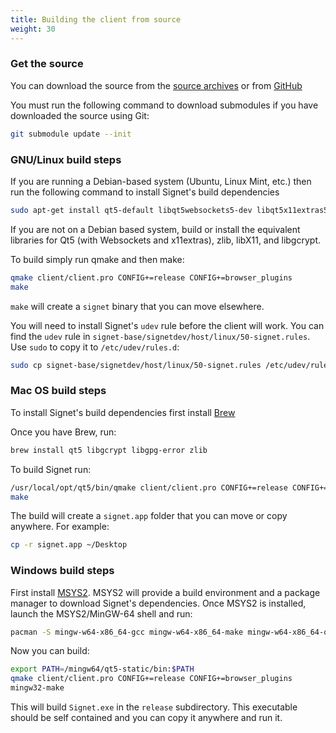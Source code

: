 ```yaml
---
title: Building the client from source
weight: 30
---
```


### Get the source

You can download the source from the [source archives](https://nthdimtech.com/downloads/signet-releases/sources/) or from [GitHub](https://github.com/nthdimtech/signet-desktop-client)

You must run the following command to download submodules if you have downloaded the source using Git:
```bash
git submodule update --init
```

### GNU/Linux build steps 

If you are running a Debian-based system (Ubuntu, Linux Mint, etc.) then run the following command to install Signet's build dependencies

```bash
sudo apt-get install qt5-default libqt5websockets5-dev libqt5x11extras5-dev libgcrypt20-dev zlib1g-dev libx11-dev
```

If you are not on a Debian based system, build or install the equivalent libraries for Qt5 (with Websockets and x11extras), zlib, libX11, and libgcrypt.

To build simply run qmake and then make:

```bash
qmake client/client.pro CONFIG+=release CONFIG+=browser_plugins
make
```

`make` will create a `signet` binary that you can move elsewhere.

You will need to install Signet's `udev` rule before the client will work. You can find the `udev` rule in `signet-base/signetdev/host/linux/50-signet.rules`. Use `sudo` to copy it to `/etc/udev/rules.d`:

```bash
sudo cp signet-base/signetdev/host/linux/50-signet.rules /etc/udev/rules.d
```

### Mac OS build steps 

To install Signet's build dependencies first install [Brew](https://brew.sh)

Once you have Brew, run:

```bash
brew install qt5 libgcrypt libgpg-error zlib
```

To build Signet run:

```bash
/usr/local/opt/qt5/bin/qmake client/client.pro CONFIG+=release CONFIG+=browser_plugins
make
```

The build will create a `signet.app` folder that you can move or copy anywhere. For example:

```bash
cp -r signet.app ~/Desktop
```

### Windows build steps

First install [MSYS2](http://www.msys2.org). MSYS2 will provide a build environment and a package manager to download Signet's dependencies. Once MSYS2 is installed, launch the MSYS2/MinGW-64 shell and run:

```bash
pacman -S mingw-w64-x86_64-gcc mingw-w64-x86_64-make mingw-w64-x86_64-qt5-static mingw-w64-x86_64-zlib mingw-w64-x86_64-libgcrypt mingw-w64-x86_64-jasper mingw-w64-x86_64-openssl mingw-w64-x86_64-dbus mingw-w64-x86_64-libwebp
```

Now you can build:

```bash
export PATH=/mingw64/qt5-static/bin:$PATH
qmake client/client.pro CONFIG+=release CONFIG+=browser_plugins
mingw32-make
```

This will build `Signet.exe` in the `release` subdirectory. This executable should be self contained and you can copy it anywhere and run it.
